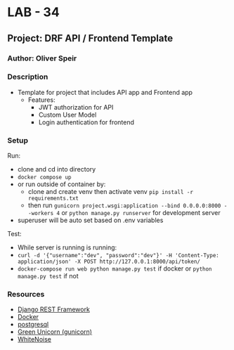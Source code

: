# LAB - 34

## Project: DRF API / Frontend Template

### Author: Oliver Speir

### Description

- Template for project that includes API app and Frontend app
    - Features:
      - JWT authorization for API
      - Custom User Model 
      - Login authentication for frontend

### Setup

Run:
- clone and cd into directory
- `docker compose up`
- or run outside of container by:
  - clone and create venv then activate venv `pip install -r requirements.txt`
  - then run `gunicorn project.wsgi:application --bind 0.0.0.0:8000 --workers 4` or `python manage.py runserver` for development server
- superuser will be auto set based on .env variables

Test:
- While server is running  is running:
- `curl -d '{"username":"dev", "password":"dev"}' -H 'Content-Type: application/json' -X POST http://127.0.0.1:8000/api/token/`
- `docker-compose run web python manage.py test` if docker or `python manage.py test` if not
### Resources

- [Django REST Framework](https://www.django-rest-framework.org/)
- [Docker](https://www.docker.com/)
- [postgresql](https://www.postgresql.org/)
- [Green Unicorn (gunicorn)](https://gunicorn.org/)
- [WhiteNoise](https://whitenoise.evans.io/en/latest/)
